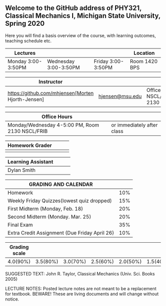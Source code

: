 ## Welcome to the GitHub address of PHY321, Classical Mechanics I, Michigan State University, Spring 2020

Here you will find a basis overview of the course, with learning outcomes, teaching schedule etc.

| Lectures |   |    |   Location |
|---------|----|----|----|
| Monday 3:00-3:50PM| Wednesday 3:00-3:50PM | Friday 3:00-3:50PM | Room 1420 BPS |


|  Instructor  |  |   |   |
|--------------|------|-----|----| 
| https://github.com/mhjensen[Morten Hjorth-Jensen] | hjensen@msu.edu | Office: NSCL/FRIB 2130 | 517-908-7290 |



| Office Hours|   |  
|----------|----------|
| Monday/Wednesday 4-5:00 PM, Room 2130 NSCL/FRIB | or immediately after class |

| Homework Grader |  |   |   |
|--------------|------|-----|----| 
|  |  | |  |

| Learning Assistant |  |   |   |
|--------------|------|-----|----| 
| Dylan Smith |  | |  |


| GRADING AND CALENDAR |  |
|------|-----|
|Homework | 10% |
| Weekly Friday Quizzes(lowest quiz dropped) | 15% |
| First Midterm (Monday, Feb. 18) | 20% |
| Second  Midterm (Monday. Mar. 25) | 20% |
| Final Exam |  35%  |
| Extra Credit Assignment (Due Friday April 26)| 10% |

| Grading scale | | | | | | | 
|-----|-----|-------|------|--------|--------|--------|
| 4.0(90%)| 3.5(80%)| 3.0(70%)| 2.5(60%)| 2.0(50%)| 1.5(40%)| 1.0(30%)|


SUGGESTED TEXT: John R. Taylor, Classical Mechanics (Univ. Sci. Books 2005)

LECTURE NOTES:
Posted lecture notes are not meant to be a replacement for textbook. BEWARE! These are living documents and will change without notice.
